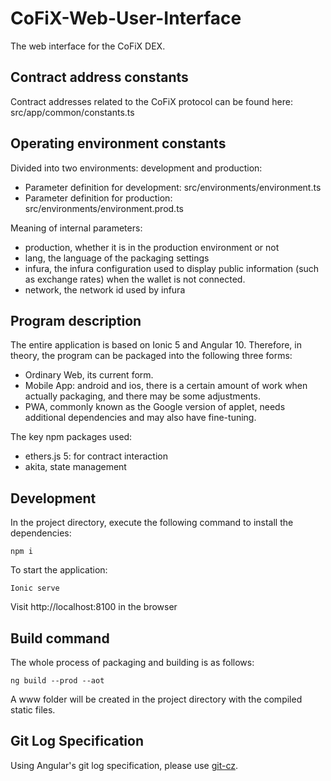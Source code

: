 # CoFiX-Web-User-Interface

The web interface for the CoFiX DEX. 

## Contract address constants

Contract addresses related to the CoFiX protocol can be found here: src/app/common/constants.ts

## Operating environment constants

Divided into two environments: development and production:

- Parameter definition for development: src/environments/environment.ts
- Parameter definition for production: src/environments/environment.prod.ts

Meaning of internal parameters:

- production, whether it is in the production environment or not
- lang, the language of the packaging settings
- infura, the infura configuration used to display public information (such as exchange rates) when the wallet is not connected.
- network, the network id used by infura

## Program description

The entire application is based on Ionic 5 and Angular 10. Therefore, in theory, the program can be packaged into the following three forms:

- Ordinary Web, its current form.
- Mobile App: android and ios, there is a certain amount of work when actually packaging, and there may be some adjustments.
- PWA, commonly known as the Google version of applet, needs additional dependencies and may also have fine-tuning.

The key npm packages used:

- ethers.js 5: for contract interaction
- akita, state management

## Development

In the project directory, execute the following command to install the dependencies:

`npm i`

To start the application:

`Ionic serve`

Visit http://localhost:8100 in the browser

## Build command

The whole process of packaging and building is as follows:

`ng build --prod --aot`

A www folder will be created in the project directory with the compiled static files.

## Git Log Specification

Using Angular's git log specification, please use [git-cz](https://www.npmjs.com/package/git-cz).
